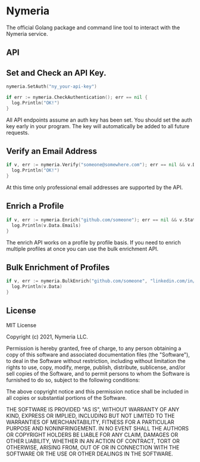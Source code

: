# Nymeria

The official Golang package and command line tool to interact with the Nymeria
service.

## API

## Set and Check an API Key.

```go
nymeria.SetAuth("ny_your-api-key")

if err := nymeria.CheckAuthentication(); err == nil {
  log.Println("OK!")
}
```

All API endpoints assume an auth key has been set. You should set the auth key
early in your program. The key will automatically be added to all future
requests.

## Verify an Email Address

```go
if v, err := nymeria.Verify("someone@somewhere.com"); err == nil && v.Data.Result == "valid" {
  log.Println("OK!")
}
```

At this time only professional email addresses are supported by the API.

## Enrich a Profile

```go
if v, err := nymeria.Enrich("github.com/someone"); err == nil && v.Status == "success" {
  log.Println(v.Data.Emails)
}
```

The enrich API works on a profile by profile basis. If you need to enrich
multiple profiles at once you can use the bulk enrichment API.

## Bulk Enrichment of Profiles

```go
if v, err := nymeria.BulkEnrich("github.com/someone", "linkedin.com/in/someoneelse"); err == nil && v.Status == "success" {
  log.Println(v.Data)
}
```

## License

MIT License

Copyright (c) 2021, Nymeria LLC.

Permission is hereby granted, free of charge, to any person obtaining a copy
of this software and associated documentation files (the "Software"), to deal
in the Software without restriction, including without limitation the rights
to use, copy, modify, merge, publish, distribute, sublicense, and/or sell
copies of the Software, and to permit persons to whom the Software is
furnished to do so, subject to the following conditions:

The above copyright notice and this permission notice shall be included in all
copies or substantial portions of the Software.

THE SOFTWARE IS PROVIDED "AS IS", WITHOUT WARRANTY OF ANY KIND, EXPRESS OR
IMPLIED, INCLUDING BUT NOT LIMITED TO THE WARRANTIES OF MERCHANTABILITY,
FITNESS FOR A PARTICULAR PURPOSE AND NONINFRINGEMENT. IN NO EVENT SHALL THE
AUTHORS OR COPYRIGHT HOLDERS BE LIABLE FOR ANY CLAIM, DAMAGES OR OTHER
LIABILITY, WHETHER IN AN ACTION OF CONTRACT, TORT OR OTHERWISE, ARISING FROM,
OUT OF OR IN CONNECTION WITH THE SOFTWARE OR THE USE OR OTHER DEALINGS IN THE
SOFTWARE.
